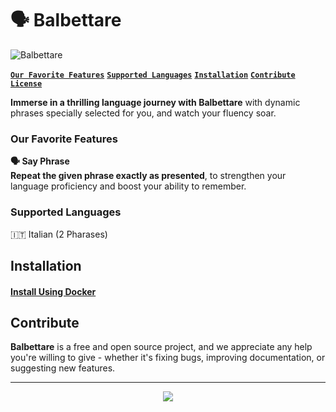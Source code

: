 # 🗣 Balbettare

![Balbettare](https://user-images.githubusercontent.com/29023819/204177122-71ad3eb7-6aad-434b-ac78-f75a4534e71e.png)

[**`Our Favorite Features`**](#our-favorite-features)
[**`Supported Languages`**](#supported-languages)
[**`Installation`**](#installation)
[**`Contribute`**](#contribute)
[**`License`**](#license)

**Immerse in a thrilling language journey with Balbettare** with dynamic phrases specially selected for you, and watch your fluency soar. 

### Our Favorite Features

**🗣 Say Phrase** \
**Repeat the given phrase exactly as presented**, to strengthen your language proficiency and boost your ability to remember.

### Supported Languages 

🇮🇹 Italian (2 Pharases)

## Installation


#### [Install Using Docker](https://github.com/MohamedBakoush/Balbettare/wiki/Install-Balbettare#installing-locally-using-docker)

## Contribute
**Balbettare** is a free and open source project, and we appreciate any help you're willing to give - whether it's fixing bugs, improving documentation, or suggesting new features. 

<hr/>

<p id="user-content-license" align="center">
  <a href="https://github.com/MohamedBakoush/WatchVideoByLink/blob/master/LICENSE"><img src="https://img.shields.io/badge/LICENSE-MIT-green?style=for-the-badge" /></a>
</p>
